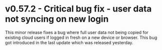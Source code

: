 # v0.57.2 - Critical bug fix - user data not syncing on new login

This minor release fixes a bug where full user data not being copied for existing cloud users if logged in fresh on a new device or browser. This bug got introduced in the last update which was released yesterday.